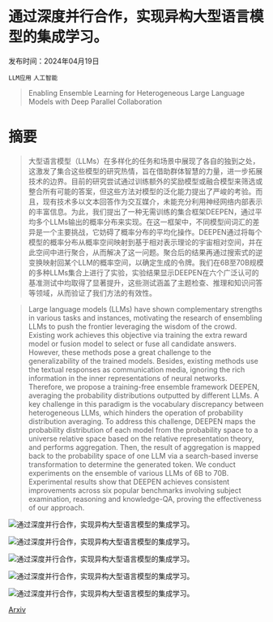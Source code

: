 # 通过深度并行合作，实现异构大型语言模型的集成学习。

发布时间：2024年04月19日

`LLM应用` `人工智能`

> Enabling Ensemble Learning for Heterogeneous Large Language Models with Deep Parallel Collaboration

# 摘要

> 大型语言模型（LLMs）在多样化的任务和场景中展现了各自的独到之处，这激发了集合这些模型的研究热情，旨在借助群体智慧的力量，进一步拓展技术的边界。目前的研究尝试通过训练额外的奖励模型或融合模型来筛选或整合所有可能的答案，但这些方法对模型的泛化能力提出了严峻的考验。而且，现有技术多以文本回答作为交互媒介，未能充分利用神经网络内部表示的丰富信息。为此，我们提出了一种无需训练的集合框架DEEPEN，通过平均多个LLMs输出的概率分布来实现。在这一框架中，不同模型间词汇的差异是一个主要挑战，它妨碍了概率分布的平均化操作。DEEPEN通过将每个模型的概率分布从概率空间映射到基于相对表示理论的宇宙相对空间，并在此空间中进行聚合，从而解决了这一问题。聚合后的结果再通过搜索式的逆变换映射回某个LLM的概率空间，以确定生成的令牌。我们在6B至70B规模的多种LLMs集合上进行了实验，实验结果显示DEEPEN在六个广泛认可的基准测试中均取得了显著提升，这些测试涵盖了主题检查、推理和知识问答等领域，从而验证了我们方法的有效性。

> Large language models (LLMs) have shown complementary strengths in various tasks and instances, motivating the research of ensembling LLMs to push the frontier leveraging the wisdom of the crowd. Existing work achieves this objective via training the extra reward model or fusion model to select or fuse all candidate answers. However, these methods pose a great challenge to the generalizability of the trained models. Besides, existing methods use the textual responses as communication media, ignoring the rich information in the inner representations of neural networks. Therefore, we propose a training-free ensemble framework DEEPEN, averaging the probability distributions outputted by different LLMs. A key challenge in this paradigm is the vocabulary discrepancy between heterogeneous LLMs, which hinders the operation of probability distribution averaging. To address this challenge, DEEPEN maps the probability distribution of each model from the probability space to a universe relative space based on the relative representation theory, and performs aggregation. Then, the result of aggregation is mapped back to the probability space of one LLM via a search-based inverse transformation to determine the generated token. We conduct experiments on the ensemble of various LLMs of 6B to 70B. Experimental results show that DEEPEN achieves consistent improvements across six popular benchmarks involving subject examination, reasoning and knowledge-QA, proving the effectiveness of our approach.

![通过深度并行合作，实现异构大型语言模型的集成学习。](../../../paper_images/2404.12715/x1.png)

![通过深度并行合作，实现异构大型语言模型的集成学习。](../../../paper_images/2404.12715/x2.png)

![通过深度并行合作，实现异构大型语言模型的集成学习。](../../../paper_images/2404.12715/x3.png)

![通过深度并行合作，实现异构大型语言模型的集成学习。](../../../paper_images/2404.12715/x4.png)

![通过深度并行合作，实现异构大型语言模型的集成学习。](../../../paper_images/2404.12715/x5.png)

[Arxiv](https://arxiv.org/abs/2404.12715)